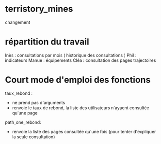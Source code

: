 # terristory_mines
changement


# répartition du travail 

Inès : consultations par mois ( historique des consultations )
Phil : indicateurs
Manue : équipements
Cléa : consultation des pages trajectoires

# Court mode d'emploi des fonctions 

taux_rebond : 
- ne prend pas d'arguments
- renvoie le taux de rebond, la liste des utilisateurs n'ayaent consultée qu'une page

path_one_rebond:
- renvoie la liste des pages consultée qu'une fois (pour tenter d'expliquer la seule consultation)



